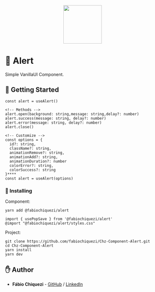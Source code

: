 <br />
<p align="center">
    <img src="https://www.chiquezi.com/_next/image?url=%2F_next%2Fstatic%2Fimage%2Fpublic%2Flogo%2Flogo.c442afade084ba1adfa95e1aecfc83d0.svg&w=384&q=75" width="125">
</p>

# 🤙 Alert

Simple VanillaUI Component.

## 🚀 Getting Started

```
const alert = useAlert()

<!-- Methods -->
alert.open(background: string,message: string,delay?: number)
alert.success(message: string, delay?: number)
alert.error(message: string, delay?: number)
alert.close()

<!-- Customize -->
const options = {
  id?: string,
  className?: string,
  animationRemove?: string,
  animationAdd?: string,
  animationDuration?: number
  colorError?: string,
  colorSuccess?: string
}****
const alert = useAlert(options)
```

### 📡 Installing

Component:

```
yarn add @fabiochiquezi/alert

import { usePopSave } from '@fabiochiquezi/alert'
@import "@fabiochiquezi/alert/styles.css"
```

Project:

```
git clone https://github.com/fabiochiquezi/Chz-Component-Alert.git
cd Chz-Component-Alert
yarn install
yarn dev
```

## ✋ Author

- **Fábio Chiquezi** - [GitHub](https://github.com/fabiochiquezi) / [LinkedIn](https://www.linkedin.com/in/fabiochiquezi/)
